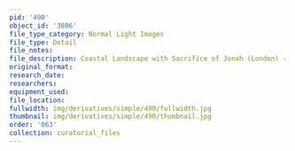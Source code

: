 ```yaml
---
pid: '490'
object_id: '3806'
file_type_category: Normal Light Images
file_type: Detail
file_notes:
file_description: Coastal Landscape with Sacrifice of Jonah (London) - Detail 5
original_format:
research_date:
researchers:
equipment_used:
file_location:
fullwidth: img/derivatives/simple/490/fullwidth.jpg
thumbnail: img/derivatives/simple/490/thumbnail.jpg
order: '063'
collection: curatorial_files
---
```

